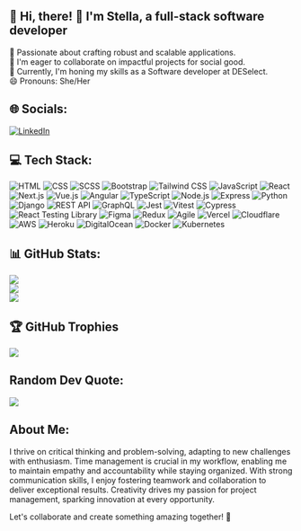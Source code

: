 ## 💫 Hi, there! 👋 I'm Stella, a full-stack software developer
🔭 Passionate about crafting robust and scalable applications.<br>
👯 I'm eager to collaborate on impactful projects for social good.<br>
🌱 Currently, I'm honing my skills as a Software developer at DESelect.<br>
😄 Pronouns: She/Her

## 🌐 Socials:
[![LinkedIn](https://img.shields.io/badge/LinkedIn-%230077B5.svg?logo=linkedin&logoColor=white)](https://linkedin.com/in/stella-sikhila)

## 💻 Tech Stack:
![HTML](https://img.shields.io/badge/HTML-%23239120.svg?style=for-the-badge&logo=html5&logoColor=white) ![CSS](https://img.shields.io/badge/CSS-%23239120.svg?style=for-the-badge&logo=css3&logoColor=white) ![SCSS](https://img.shields.io/badge/SCSS-%23CC6699.svg?style=for-the-badge&logo=sass&logoColor=white) ![Bootstrap](https://img.shields.io/badge/Bootstrap-%23563D7C.svg?style=for-the-badge&logo=bootstrap&logoColor=white) ![Tailwind CSS](https://img.shields.io/badge/Tailwind_CSS-%231a202c.svg?style=for-the-badge&logo=tailwind-css&logoColor=white) ![JavaScript](https://img.shields.io/badge/JavaScript-%23F7DF1E.svg?style=for-the-badge&logo=javascript&logoColor=black) ![React](https://img.shields.io/badge/React-%2361DAFB.svg?style=for-the-badge&logo=react&logoColor=white) ![Next.js](https://img.shields.io/badge/Next.js-%23000000.svg?style=for-the-badge&logo=next.js&logoColor=white) ![Vue.js](https://img.shields.io/badge/Vue.js-%234FC08D.svg?style=for-the-badge&logo=vue.js&logoColor=white) ![Angular](https://img.shields.io/badge/Angular-%23DD0031.svg?style=for-the-badge&logo=angular&logoColor=white) ![TypeScript](https://img.shields.io/badge/TypeScript-%23007ACC.svg?style=for-the-badge&logo=typescript&logoColor=white) ![Node.js](https://img.shields.io/badge/Node.js-%2343853D.svg?style=for-the-badge&logo=node.js&logoColor=white) ![Express](https://img.shields.io/badge/Express-%23000000.svg?style=for-the-badge&logo=express&logoColor=white) ![Python](https://img.shields.io/badge/Python-%233776AB.svg?style=for-the-badge&logo=python&logoColor=white) ![Django](https://img.shields.io/badge/Django-%23092E20.svg?style=for-the-badge&logo=django&logoColor=white) ![REST API](https://img.shields.io/badge/REST_API-%23000000.svg?style=for-the-badge&logo=rest&logoColor=white) ![GraphQL](https://img.shields.io/badge/GraphQL-%23E10098.svg?style=for-the-badge&logo=graphql&logoColor=white) ![Jest](https://img.shields.io/badge/Jest-%23C21325.svg?style=for-the-badge&logo=jest&logoColor=white) ![Vitest](https://img.shields.io/badge/Vitest-%23FF6699.svg?style=for-the-badge&logo=vitest&logoColor=white) ![Cypress](https://img.shields.io/badge/Cypress-%23E4E239.svg?style=for-the-badge&logo=cypress&logoColor=white) ![React Testing Library](https://img.shields.io/badge/React_Testing_Library-%23E33332.svg?style=for-the-badge&logo=testinglibrary&logoColor=white) ![Figma](https://img.shields.io/badge/Figma-%23F24E1E.svg?style=for-the-badge&logo=figma&logoColor=white) ![Redux](https://img.shields.io/badge/Redux-%23764ABC.svg?style=for-the-badge&logo=redux&logoColor=white) ![Agile](https://img.shields.io/badge/Agile-%2320232A.svg?style=for-the-badge&logo=agile&logoColor=white) ![Vercel](https://img.shields.io/badge/Vercel-%23000000.svg?style=for-the-badge&logo=vercel&logoColor=white) ![Cloudflare](https://img.shields.io/badge/Cloudflare-%23F38020.svg?style=for-the-badge&logo=cloudflare&logoColor=white) ![AWS](https://img.shields.io/badge/AWS-%23FF9900.svg?style=for-the-badge&logo=amazonaws&logoColor=white) ![Heroku](https://img.shields.io/badge/Heroku-%23430098.svg?style=for-the-badge&logo=heroku&logoColor=white) ![DigitalOcean](https://img.shields.io/badge/DigitalOcean-%230080FF.svg?style=for-the-badge&logo=digitalocean&logoColor=white) ![Docker](https://img.shields.io/badge/Docker-%232496ED.svg?style=for-the-badge&logo=docker&logoColor=white) ![Kubernetes](https://img.shields.io/badge/Kubernetes-%23326CE5.svg?style=for-the-badge&logo=kubernetes&logoColor=white)

##  📊 GitHub Stats:
![](https://github-readme-stats.vercel.app/api?username=stellavin&theme=dark&hide_border=false&include_all_commits=false&count_private=false)<br/>
![](https://github-readme-streak-stats.herokuapp.com/?user=stellavin&theme=dark&hide_border=false)<br/>
![](https://github-readme-stats.vercel.app/api/top-langs/?username=stellavin&theme=dark&hide_border=false&include_all_commits=false&count_private=false&layout=compact)

## 🏆 GitHub Trophies
![](https://github-profile-trophy.vercel.app/?username=stellavin&theme=radical&no-frame=false&no-bg=true&margin-w=4)

## Random Dev Quote:
![](https://quotes-github-readme.vercel.app/api?type=horizontal&theme=dark)

## About Me:
I thrive on critical thinking and problem-solving, adapting to new challenges with enthusiasm. Time management is crucial in my workflow, enabling me to maintain empathy and accountability while staying organized. With strong communication skills, I enjoy fostering teamwork and collaboration to deliver exceptional results. Creativity drives my passion for project management, sparking innovation at every opportunity.

Let's collaborate and create something amazing together! 🚀
